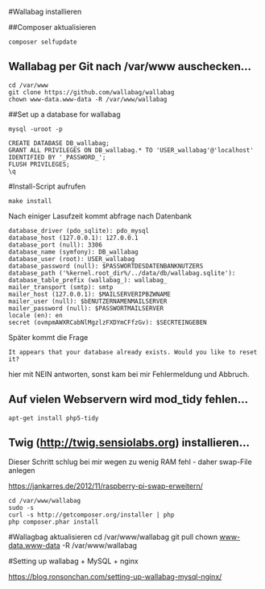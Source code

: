 #Wallabag installieren

##Composer aktualisieren

    composer selfupdate    

## Wallabag per Git nach /var/www auschecken...
    cd /var/www
    git clone https://github.com/wallabag/wallabag
    chown www-data.www-data -R /var/www/wallabag

##Set up a database for wallabag

    mysql -uroot -p

    CREATE DATABASE DB_wallabag;
    GRANT ALL PRIVILEGES ON DB_wallabag.* TO 'USER_wallabag'@'localhost' IDENTIFIED BY '_PASSWORD_';
    FLUSH PRIVILEGES;
    \q

#Install-Script aufrufen

    make install

Nach einiger Lasufzeit kommt abfrage nach Datenbank

    database_driver (pdo_sqlite): pdo_mysql
    database_host (127.0.0.1): 127.0.0.1
    database_port (null): 3306
    database_name (symfony): DB_wallabag
    database_user (root): USER_wallabag
    database_password (null): $PASSWORTDESDATENBANKNUTZERS
    database_path ('%kernel.root_dir%/../data/db/wallabag.sqlite'):
    database_table_prefix (wallabag_): wallabag_
    mailer_transport (smtp): smtp
    mailer_host (127.0.0.1): $MAILSERVERIPBZWNAME
    mailer_user (null): $bENUTZERNAMENMAILSERVER
    mailer_password (null): $PASSWORTMAILSERVER
    locale (en): en
    secret (ovmpmAWXRCabNlMgzlzFXDYmCFfzGv): $SECRTEINGEBEN

Später kommt die Frage

    It appears that your database already exists. Would you like to reset it?

hier mit NEIN antworten, sonst kam bei mir Fehlermeldung und Abbruch. 


## Auf vielen Webservern wird mod_tidy fehlen...
    apt-get install php5-tidy

## Twig (http://twig.sensiolabs.org) installieren...

Dieser Schritt schlug bei mir wegen zu wenig RAM fehl - daher swap-File anlegen

https://jankarres.de/2012/11/raspberry-pi-swap-erweitern/

    cd /var/www/wallabag
    sudo -s
    curl -s http://getcomposer.org/installer | php
    php composer.phar install





#Wallagbag aktualisieren
    cd /var/www/wallabag
    git pull
    chown www-data.www-data -R /var/www/wallabag

#Setting up wallabag + MySQL + nginx

https://blog.ronsonchan.com/setting-up-wallabag-mysql-nginx/
